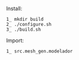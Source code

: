 Install:

    1_ mkdir build
    2_ ./configure.sh
    3_ ./build.sh

Import:

    1_ src.mesh_gen.modelador